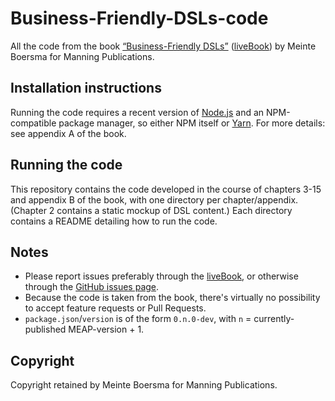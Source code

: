 # Business-Friendly-DSLs-code

All the code from the book [“Business-Friendly DSLs”](https://www.manning.com/books/business-friendly-dsls) ([liveBook](https://livebook.manning.com/book/business-friendly-dsls/)) by Meinte Boersma for Manning Publications.


## Installation instructions

Running the code requires a recent version of [Node.js](https://nodejs.org/en/) and an NPM-compatible package manager, so either NPM itself or [Yarn](https://yarnpkg.com/).
For more details: see appendix A of the book.


## Running the code

This repository contains the code developed in the course of chapters 3-15 and appendix B of the book, with one directory per chapter/appendix.
(Chapter 2 contains a static mockup of DSL content.)
Each directory contains a README detailing how to run the code.


## Notes

* Please report issues preferably through the [liveBook](https://livebook.manning.com/book/business-friendly-dsls/), or otherwise through the [GitHub issues page](https://github.com/dslmeinte/Business-Friendly-DSLs-code/issues). 
* Because the code is taken from the book, there's virtually no possibility to accept feature requests or Pull Requests.
* `package.json`/`version` is of the form `0.n.0-dev`, with `n` = currently-published MEAP-version + 1.


## Copyright

Copyright retained by Meinte Boersma for Manning Publications.

